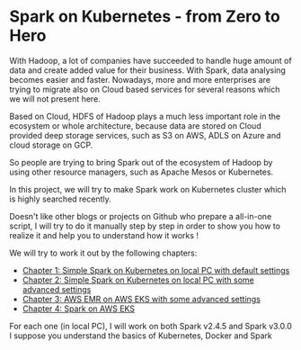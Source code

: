 # Spark on Kubernetes - from **Zero** to **Hero**
With Hadoop, a lot of companies have succeeded to handle huge amount of data and create added value for their business.
With Spark, data analysing becomes easier and faster. Nowadays, more and more enterprises are trying to migrate also on
Cloud based services for several reasons which we will not present here.

Based on Cloud, HDFS of Hadoop plays a much less important role in the ecosystem or whole architecture, because data are
stored on Cloud provided deep storage services, such as S3 on AWS, ADLS on Azure and cloud storage on GCP.

So people are trying to bring Spark out of the ecosystem of Hadoop by using other resource managers, such as Apache Mesos
or Kubernetes.

In this project, we will try to make Spark work on Kubernetes cluster which is highly searched recently.

Doesn't like other blogs or projects on Github who prepare a all-in-one script, I will try to do it manually step by step
in order to show you how to realize it and help you to understand how it works !

We will try to work it out by the following chapters:

- [Chapter 1: Simple Spark on Kubernetes on local PC with default settings](Chapter1)
- [Chapter 2: Simple Spark on Kubernetes on local PC with some advanced settings](Chapter2)
- [Chapter 3: AWS EMR on AWS EKS with some advanced settings](Chapter3)
- [Chapter 4: Spark on AWS EKS](Chapter4)

For each one (in local PC), I will work on both Spark v2.4.5 and Spark v3.0.0
I suppose you understand the basics of Kubernetes, Docker and Spark
